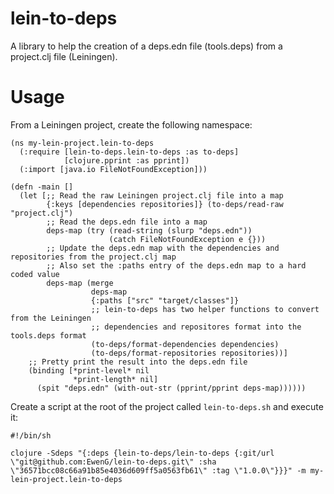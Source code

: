 # lein-to-deps

A library to help the creation of a deps.edn file (tools.deps) from a project.clj file (Leiningen).

# Usage

From a Leiningen project, create the following namespace:

```
(ns my-lein-project.lein-to-deps
  (:require [lein-to-deps.lein-to-deps :as to-deps]
            [clojure.pprint :as pprint])
  (:import [java.io FileNotFoundException]))

(defn -main []
  (let [;; Read the raw Leiningen project.clj file into a map
        {:keys [dependencies repositories]} (to-deps/read-raw "project.clj")
        ;; Read the deps.edn file into a map
        deps-map (try (read-string (slurp "deps.edn"))
                      (catch FileNotFoundException e {}))
        ;; Update the deps.edn map with the dependencies and repositories from the project.clj map
        ;; Also set the :paths entry of the deps.edn map to a hard coded value
        deps-map (merge
                  deps-map
                  {:paths ["src" "target/classes"]}
                  ;; lein-to-deps has two helper functions to convert from the Leiningen
                  ;; dependencies and repositores format into the tools.deps format
                  (to-deps/format-dependencies dependencies)
                  (to-deps/format-repositories repositories))]
    ;; Pretty print the result into the deps.edn file
    (binding [*print-level* nil
              *print-length* nil]
      (spit "deps.edn" (with-out-str (pprint/pprint deps-map))))))
```

Create a script at the root of the project called `lein-to-deps.sh` and execute it:

```
#!/bin/sh

clojure -Sdeps "{:deps {lein-to-deps/lein-to-deps {:git/url \"git@github.com:EwenG/lein-to-deps.git\" :sha \"36571bcc08c66a91b85e4036d609ff5a0563fb61\" :tag \"1.0.0\"}}}" -m my-lein-project.lein-to-deps
```